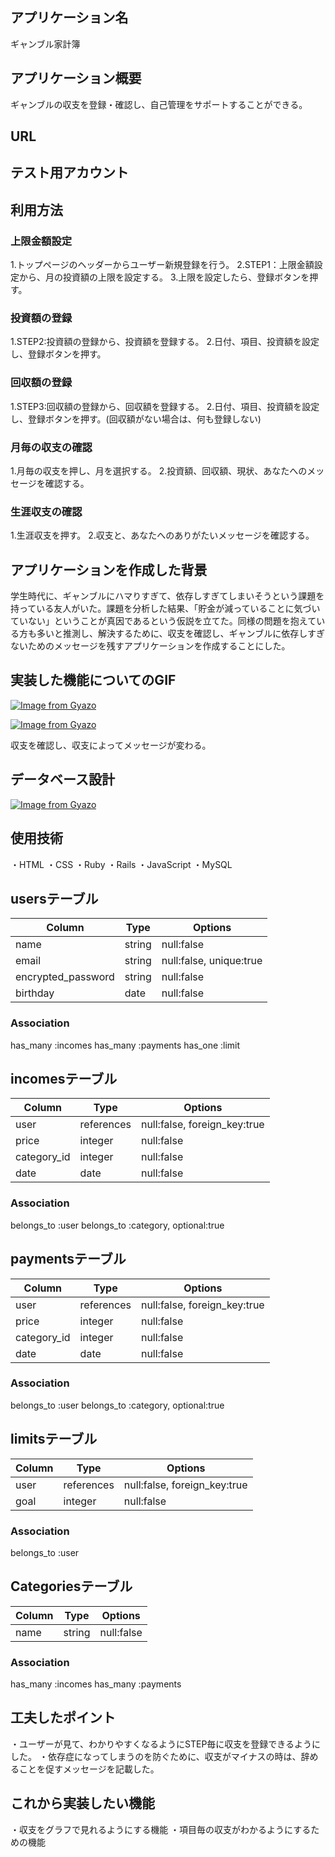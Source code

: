 ## アプリケーション名
ギャンブル家計簿

## アプリケーション概要
ギャンブルの収支を登録・確認し、自己管理をサポートすることができる。

## URL


## テスト用アカウント

## 利用方法
### 上限金額設定
1.トップページのヘッダーからユーザー新規登録を行う。
2.STEP1：上限金額設定から、月の投資額の上限を設定する。
3.上限を設定したら、登録ボタンを押す。

### 投資額の登録
1.STEP2:投資額の登録から、投資額を登録する。
2.日付、項目、投資額を設定し、登録ボタンを押す。

### 回収額の登録
1.STEP3:回収額の登録から、回収額を登録する。
2.日付、項目、投資額を設定し、登録ボタンを押す。(回収額がない場合は、何も登録しない)

### 月毎の収支の確認
1.月毎の収支を押し、月を選択する。
2.投資額、回収額、現状、あなたへのメッセージを確認する。

### 生涯収支の確認
1.生涯収支を押す。
2.収支と、あなたへのありがたいメッセージを確認する。


## アプリケーションを作成した背景
学生時代に、ギャンブルにハマりすぎて、依存しすぎてしまいそうという課題を持っている友人がいた。課題を分析した結果、「貯金が減っていることに気づいていない」ということが真因であるという仮説を立てた。同様の問題を抱えている方も多いと推測し、解決するために、収支を確認し、ギャンブルに依存しすぎないためのメッセージを残すアプリケーションを作成することにした。

## 実装した機能についてのGIF

[![Image from Gyazo](https://i.gyazo.com/3e6f998c1297395d7a670df9bb9816b1.gif)](https://gyazo.com/3e6f998c1297395d7a670df9bb9816b1)

[![Image from Gyazo](https://i.gyazo.com/f47a1f4d9ab20ce77130e592af8f8a11.gif)](https://gyazo.com/f47a1f4d9ab20ce77130e592af8f8a11)

収支を確認し、収支によってメッセージが変わる。

## データベース設計
[![Image from Gyazo](https://i.gyazo.com/8c132a73858823d2cf3171ebaf41524a.png)](https://gyazo.com/8c132a73858823d2cf3171ebaf41524a)

## 使用技術
・HTML
・CSS
・Ruby
・Rails
・JavaScript
・MySQL



## usersテーブル

| Column             | Type   | Options                 |
| ------------------ | ------ | ----------------------- |
| name               | string | null:false              |
| email              | string | null:false, unique:true |
| encrypted_password | string | null:false              |
| birthday           | date   | null:false              |

### Association
has_many :incomes
has_many :payments
has_one :limit

## incomesテーブル

| Column             | Type       | Options                      |
| ------------------ | ---------- | ---------------------------- |
| user               | references | null:false, foreign_key:true |
| price              | integer    | null:false                   |
| category_id        | integer    | null:false                   |
| date               | date       | null:false                   |

### Association
belongs_to :user
belongs_to :category, optional:true

## paymentsテーブル

| Column             | Type       | Options                      |
| ------------------ | ---------- | ---------------------------- |
| user               | references | null:false, foreign_key:true |
| price              | integer    | null:false                   |
| category_id        | integer    | null:false                   |
| date               | date       | null:false                   |

### Association
belongs_to :user
belongs_to :category, optional:true


## limitsテーブル

| Column             | Type       | Options                      |
| ------------------ | ---------- | ---------------------------- |
| user               | references | null:false, foreign_key:true |
| goal               | integer    | null:false                   |

### Association
belongs_to :user


## Categoriesテーブル

| Column | Type   | Options    |
| ------ | ------ | ---------- |
| name   | string | null:false |

### Association
has_many :incomes
has_many :payments

## 工夫したポイント
・ユーザーが見て、わかりやすくなるようにSTEP毎に収支を登録できるようにした。
・依存症になってしまうのを防ぐために、収支がマイナスの時は、辞めることを促すメッセージを記載した。


## これから実装したい機能
・収支をグラフで見れるようにする機能
・項目毎の収支がわかるようにするための機能